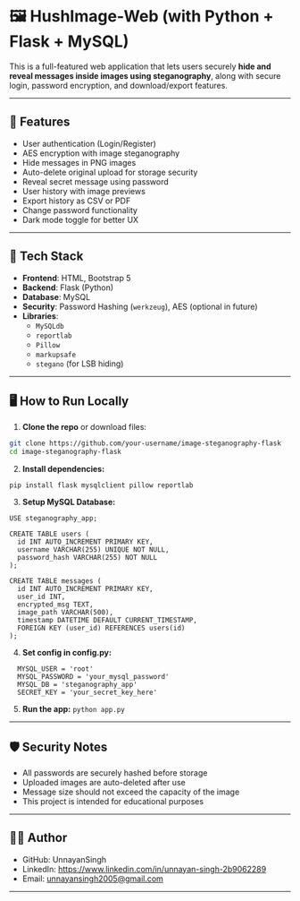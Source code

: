 # 🖼️ HushImage-Web (with Python + Flask + MySQL)

This is a full-featured web application that lets users securely **hide and reveal messages inside images using steganography**, along with secure login, password encryption, and download/export features.

---

## 🚀 Features
- User authentication (Login/Register)
- AES encryption with image steganography
- Hide messages in PNG images
- Auto-delete original upload for storage security
- Reveal secret message using password
- User history with image previews
- Export history as CSV or PDF
- Change password functionality
- Dark mode toggle for better UX  

---

## 📂 Tech Stack

- **Frontend**: HTML, Bootstrap 5
- **Backend**: Flask (Python)
- **Database**: MySQL
- **Security**: Password Hashing (`werkzeug`), AES (optional in future)
- **Libraries**: 
  - `MySQLdb`
  - `reportlab`
  - `Pillow`
  - `markupsafe`
  - `stegano` (for LSB hiding)

---

## 🖥️ How to Run Locally

1. **Clone the repo** or download files:

```bash
git clone https://github.com/your-username/image-steganography-flask
cd image-steganography-flask
```

2. **Install dependencies:**

```pip install flask mysqlclient pillow reportlab```


3. **Setup MySQL Database:**
```CREATE DATABASE steganography_app;
USE steganography_app;

CREATE TABLE users (
  id INT AUTO_INCREMENT PRIMARY KEY,
  username VARCHAR(255) UNIQUE NOT NULL,
  password_hash VARCHAR(255) NOT NULL
);

CREATE TABLE messages (
  id INT AUTO_INCREMENT PRIMARY KEY,
  user_id INT,
  encrypted_msg TEXT,
  image_path VARCHAR(500),
  timestamp DATETIME DEFAULT CURRENT_TIMESTAMP,
  FOREIGN KEY (user_id) REFERENCES users(id)
);
```

4. **Set config in config.py:**
```MYSQL_HOST = 'localhost'
  MYSQL_USER = 'root'
  MYSQL_PASSWORD = 'your_mysql_password'
  MYSQL_DB = 'steganography_app'
  SECRET_KEY = 'your_secret_key_here'
```

5. **Run the app:**
  ```python app.py```

---

## 🛡️ Security Notes
- All passwords are securely hashed before storage
- Uploaded images are auto-deleted after use
- Message size should not exceed the capacity of the image
- This project is intended for educational purposes

---

## 👨‍💻 Author
- GitHub: UnnayanSingh
- LinkedIn: https://www.linkedin.com/in/unnayan-singh-2b9062289
- Email: unnayansingh2005@gmail.com
---
